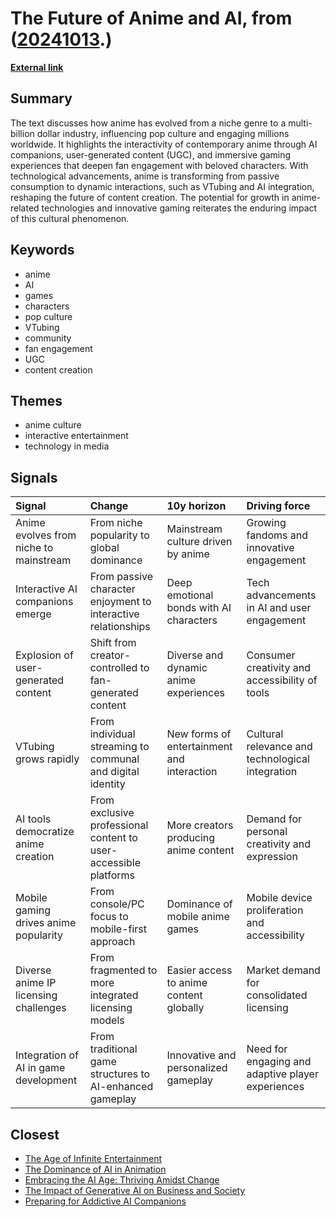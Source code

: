 # __The Future of Anime and AI__, from ([20241013](https://kghosh.substack.com/p/20241013).)

__[External link](https://a16z.com/anime-is-eating-the-world/)__



## Summary

The text discusses how anime has evolved from a niche genre to a multi-billion dollar industry, influencing pop culture and engaging millions worldwide. It highlights the interactivity of contemporary anime through AI companions, user-generated content (UGC), and immersive gaming experiences that deepen fan engagement with beloved characters. With technological advancements, anime is transforming from passive consumption to dynamic interactions, such as VTubing and AI integration, reshaping the future of content creation. The potential for growth in anime-related technologies and innovative gaming reiterates the enduring impact of this cultural phenomenon.

## Keywords

* anime
* AI
* games
* characters
* pop culture
* VTubing
* community
* fan engagement
* UGC
* content creation

## Themes

* anime culture
* interactive entertainment
* technology in media

## Signals

| Signal                                 | Change                                                           | 10y horizon                                | Driving force                                     |
|:---------------------------------------|:-----------------------------------------------------------------|:-------------------------------------------|:--------------------------------------------------|
| Anime evolves from niche to mainstream | From niche popularity to global dominance                        | Mainstream culture driven by anime         | Growing fandoms and innovative engagement         |
| Interactive AI companions emerge       | From passive character enjoyment to interactive relationships    | Deep emotional bonds with AI characters    | Tech advancements in AI and user engagement       |
| Explosion of user-generated content    | Shift from creator-controlled to fan-generated content           | Diverse and dynamic anime experiences      | Consumer creativity and accessibility of tools    |
| VTubing grows rapidly                  | From individual streaming to communal and digital identity       | New forms of entertainment and interaction | Cultural relevance and technological integration  |
| AI tools democratize anime creation    | From exclusive professional content to user-accessible platforms | More creators producing anime content      | Demand for personal creativity and expression     |
| Mobile gaming drives anime popularity  | From console/PC focus to mobile-first approach                   | Dominance of mobile anime games            | Mobile device proliferation and accessibility     |
| Diverse anime IP licensing challenges  | From fragmented to more integrated licensing models              | Easier access to anime content globally    | Market demand for consolidated licensing          |
| Integration of AI in game development  | From traditional game structures to AI-enhanced gameplay         | Innovative and personalized gameplay       | Need for engaging and adaptive player experiences |

## Closest

* [The Age of Infinite Entertainment](63f1bb42da49c95b95587a4e15740fcb)
* [The Dominance of AI in Animation](7335d2a0f0dbf2aa11f41457cdf15757)
* [Embracing the AI Age: Thriving Amidst Change](23a3410059759ba4214235628d4ebd4b)
* [The Impact of Generative AI on Business and Society](aa811fcb765939e9ead9542accd38a5b)
* [Preparing for Addictive AI Companions](4611565d14a05789e2efc6fafc563f58)